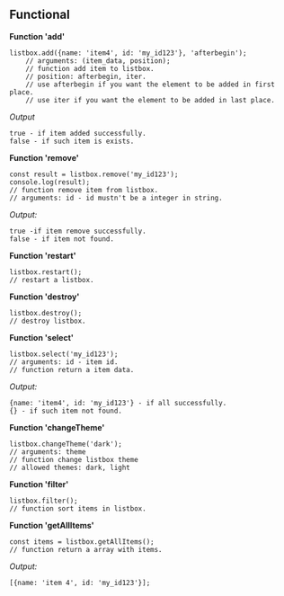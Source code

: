 ﻿## Functional

**Function 'add'**
	

    listbox.add({name: 'item4', id: 'my_id123'}, 'afterbegin');
		// arguments: (item_data, position);
		// function add item to listbox.
		// position: afterbegin, iter.
		// use afterbegin if you want the element to be added in first place.
		// use iter if you want the element to be added in last place.

*Output*
		

    true - if item added successfully.
    false - if such item is exists.
		    
    

**Function 'remove'**
	

    const result = listbox.remove('my_id123');
    console.log(result);
    // function remove item from listbox.
    // arguments: id - id mustn't be a integer in string.
		
*Output:*

    true -if item remove successfully.
    false - if item not found.

**Function 'restart'**
	

    listbox.restart();
    // restart a listbox.

**Function 'destroy'**
	

    listbox.destroy();
    // destroy listbox.

**Function 'select'**

    listbox.select('my_id123');
    // arguments: id - item id.
    // function return a item data.

*Output:*

    {name: 'item4', id: 'my_id123'} - if all successfully.
    {} - if such item not found.

**Function 'changeTheme'**

    listbox.changeTheme('dark');
    // arguments: theme
    // function change listbox theme
    // allowed themes: dark, light

**Function 'filter'**

    listbox.filter();
    // function sort items in listbox.

**Function 'getAllItems'**

    const items = listbox.getAllItems();
    // function return a array with items.

*Output:*

    [{name: 'item 4', id: 'my_id123'}];

